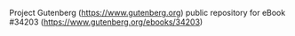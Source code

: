 Project Gutenberg (https://www.gutenberg.org) public repository for eBook #34203 (https://www.gutenberg.org/ebooks/34203)

